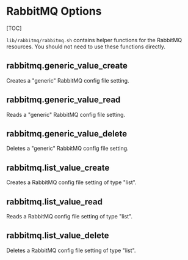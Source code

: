 # RabbitMQ Options

[TOC]

`lib/rabbitmq/rabbitmq.sh` contains helper functions for the RabbitMQ resources. You should not need to use these functions directly.

## rabbitmq.generic_value_create

Creates a "generic" RabbitMQ config file setting.

## rabbitmq.generic_value_read

Reads a "generic" RabbitMQ config file setting.

## rabbitmq.generic_value_delete

Deletes a "generic" RabbitMQ config file setting.

## rabbitmq.list_value_create

Creates a RabbitMQ config file setting of type "list".

## rabbitmq.list_value_read

Reads a RabbitMQ config file setting of type "list".

## rabbitmq.list_value_delete

Deletes a RabbitMQ config file setting of type "list".
